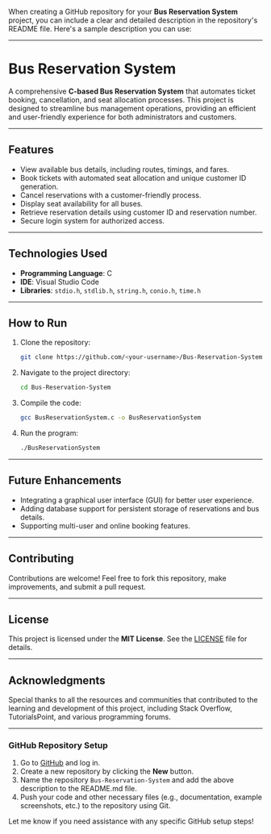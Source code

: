 When creating a GitHub repository for your **Bus Reservation System** project, you can include a clear and detailed description in the repository's README file. Here's a sample description you can use:

---

# **Bus Reservation System**  

A comprehensive **C-based Bus Reservation System** that automates ticket booking, cancellation, and seat allocation processes. This project is designed to streamline bus management operations, providing an efficient and user-friendly experience for both administrators and customers.

---

## **Features**  
- View available bus details, including routes, timings, and fares.  
- Book tickets with automated seat allocation and unique customer ID generation.  
- Cancel reservations with a customer-friendly process.  
- Display seat availability for all buses.  
- Retrieve reservation details using customer ID and reservation number.  
- Secure login system for authorized access.  

---

## **Technologies Used**  
- **Programming Language**: C  
- **IDE**: Visual Studio Code  
- **Libraries**: `stdio.h`, `stdlib.h`, `string.h`, `conio.h`, `time.h`

---

## **How to Run**  
1. Clone the repository:  
   ```bash
   git clone https://github.com/<your-username>/Bus-Reservation-System.git
   ```  
2. Navigate to the project directory:  
   ```bash
   cd Bus-Reservation-System
   ```  
3. Compile the code:  
   ```bash
   gcc BusReservationSystem.c -o BusReservationSystem
   ```  
4. Run the program:  
   ```bash
   ./BusReservationSystem
   ```  

---

## **Future Enhancements**  
- Integrating a graphical user interface (GUI) for better user experience.  
- Adding database support for persistent storage of reservations and bus details.  
- Supporting multi-user and online booking features.  

---

## **Contributing**  
Contributions are welcome! Feel free to fork this repository, make improvements, and submit a pull request.  

---

## **License**  
This project is licensed under the **MIT License**. See the [LICENSE](LICENSE) file for details.

---

## **Acknowledgments**  
Special thanks to all the resources and communities that contributed to the learning and development of this project, including Stack Overflow, TutorialsPoint, and various programming forums.

---

### **GitHub Repository Setup**
1. Go to [GitHub](https://github.com/) and log in.
2. Create a new repository by clicking the **New** button.
3. Name the repository `Bus-Reservation-System` and add the above description to the README.md file.
4. Push your code and other necessary files (e.g., documentation, example screenshots, etc.) to the repository using Git.

Let me know if you need assistance with any specific GitHub setup steps!
